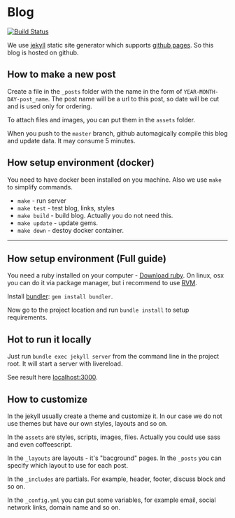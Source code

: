 # Blog

[![Build Status](https://travis-ci.org/7bits/7bits.github.io.svg)](https://travis-ci.org/7bits/7bits.github.io)

We use [jekyll](https://jekyllrb.com) static site generator which supports [github pages](https://pages.github.com/). So this blog is hosted on github.

## How to make a new post

Create a file in the `_posts` folder with the name in the form of `YEAR-MONTH-DAY-post_name`. The post name will be a url to this post, so date will be cut and is used only for ordering.

To attach files and images, you can put them in the `assets` folder. 

When you push to the `master` branch, github automagically compile this blog and update data. It may consume 5 minutes.

## How setup environment (docker)

You need to have docker been installed on you machine. Also we use `make` to simplify commands.

- `make` - run server
- `make test` - test blog, links, styles
- `make build` - build blog. Actually you do not need this.
- `make update` - update gems.
- `make down` - destoy docker container.

---

## How setup environment (Full guide)

You need a ruby installed on your computer - [Download ruby](https://www.ruby-lang.org/en/downloads/). On linux, osx you can do it via package manager, but i recommend to use [RVM](https://rvm.io/).

Install [bundler](http://bundler.io/): `gem install bundler`.

Now go to the project location and run `bundle install` to setup requirements.

## Hot to run it locally

Just run `bundle exec jekyll server` from the command line in the project root. It will start a server with livereload.

See result here [localhost:3000](http://localhost:3000).

## How to customize

In the jekyll usually create a theme and customize it. In our case we do not use themes but have our own styles, layouts and so on.

In the `assets` are styles, scripts, images, files. Actually you could use sass and even coffeescript.

In the `_layouts` are layouts - it's "bacground" pages. In the `_posts` you can specify which layout to use for each post.

In the `_includes` are partials. For example, header, footer, discuss block and so on.

In the `_config.yml` you can put some variables, for example email, social network links, domain name and so on.
